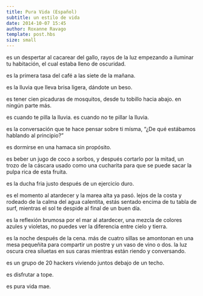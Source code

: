 ```yaml
---
title: Pura Vida (Español)
subtitle: un estilo de vida
date: 2014-10-07 15:45
author: Roxanne Ravago
template: post.hbs
size: small
---
```


es un despertar al cacarear del gallo, rayos de la luz empezando a iluminar tu habitación, el cual estaba lleno de oscuridad.
                    
es la primera tasa del café a las siete de la mañana.

es la lluvia que lleva brisa ligera, dándote un beso.

es tener cien picaduras de mosquitos, desde tu tobillo hacia abajo. en ningún parte más.

es cuando te pilla la lluvia.
es cuando no te pillar la lluvia.

es la conversación que te hace pensar sobre ti mísma, 
“¿De qué estábamos hablando al principio?”

es dormirse en una hamaca sin propósito.

es beber un jugo de coco a sorbos, y después cortarlo por la mitad, un trozo de la cáscara usado como una cucharita para que se puede sacar la pulpa rica de esta fruita.

es la ducha fria justo después de un ejercicio duro.

es el momento al atardecer y la marea alta ya pasó. lejos de la costa y rodeado de la calma del agua calentita, estás sentado encima de tu tabla de surf, mientras el sol te despide al final de un buen día.

es la reflexión brumosa por el mar al atardecer, una mezcla de colores azules y violetas, no puedes ver la diferencia entre cielo y tierra.

es la noche después de la cena. más de cuatro sillas se amontonan en una mesa pequeñita para compartir un postre y un vaso de vino o dos. la luz oscura crea siluetas en sus caras mientras están riendo y conversando.

es un grupo de 20 hackers viviendo juntos debajo de un techo.

es disfrutar a tope.

es pura vida mae.
